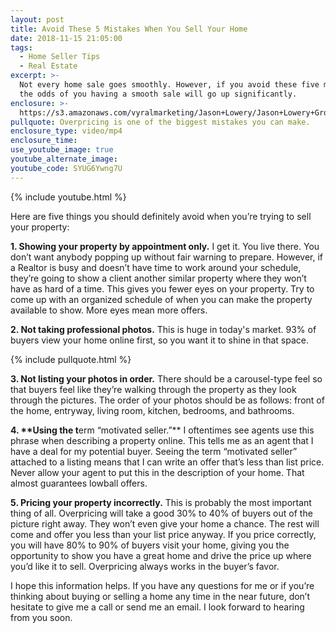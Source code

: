 ```yaml
---
layout: post
title: Avoid These 5 Mistakes When You Sell Your Home
date: 2018-11-15 21:05:00
tags:
  - Home Seller Tips
  - Real Estate
excerpt: >-
  Not every home sale goes smoothly. However, if you avoid these five mistakes,
  the odds of you having a smooth sale will go up significantly.
enclosure: >-
  https://s3.amazonaws.com/vyralmarketing/Jason+Lowery/Jason+Lowery+Group-+Avoid+These+5+Mistakes+When+You+Sell+Your+Home.mp4
pullquote: Overpricing is one of the biggest mistakes you can make.
enclosure_type: video/mp4
enclosure_time:
use_youtube_image: true
youtube_alternate_image:
youtube_code: SYUG6Ywng7U
---
```


{% include youtube.html %}

Here are five things you should definitely avoid when you’re trying to sell your property:

**1. Showing your property by appointment only.** I get it. You live there. You don’t want anybody popping up without fair warning to prepare. However, if a Realtor is busy and doesn’t have time to work around your schedule, they’re going to show a client another similar property where they won’t have as hard of a time. This gives you fewer eyes on your property. Try to come up with an organized schedule of when you can make the property available to show. More eyes mean more offers.

**2. Not taking professional photos.** This is huge in today's market. 93% of buyers view your home online first, so you want it to shine in that space.

{% include pullquote.html %}

**3. Not listing your photos in order.** There should be a carousel-type feel so that buyers feel like they’re walking through the property as they look through the pictures. The order of your photos should be as follows: front of the home, entryway, living room, kitchen, bedrooms, and bathrooms.

**4. \*\*Using the t**erm “motivated seller.”\*\* I oftentimes see agents use this phrase when describing a property online. This tells me as an agent that I have a deal for my potential buyer. Seeing the term “motivated seller” attached to a listing means that I can write an offer that’s less than list price. Never allow your agent to put this in the description of your home. That almost guarantees lowball offers.

**5. Pricing your property incorrectly.** This is probably the most important thing of all. Overpricing will take a good 30% to 40% of buyers out of the picture right away. They won’t even give your home a chance. The rest will come and offer you less than your list price anyway. If you price correctly, you will have 80% to 90% of buyers visit your home, giving you the opportunity to show you have a great home and drive the price up where you’d like it to sell. Overpricing always works in the buyer’s favor.

I hope this information helps. If you have any questions for me or if you’re thinking about buying or selling a home any time in the near future, don’t hesitate to give me a call or send me an email. I look forward to hearing from you soon.<br>